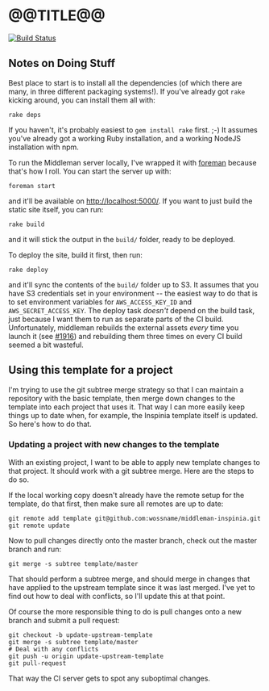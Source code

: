 # @@TITLE@@

[![Build Status](https://travis-ci.org/wossname/@@DOMAIN@@.svg?branch=master)](https://travis-ci.org/wossname/@@DOMAIN@@)

## Notes on Doing Stuff

Best place to start is to install all the dependencies (of which there are
many, in three different packaging systems!). If you've already got `rake`
kicking around, you can install them all with:

    rake deps

If you haven't, it's probably easiest to `gem install rake` first. ;-) It
assumes you've already got a working Ruby installation, and a working NodeJS
installation with npm.

To run the Middleman server locally, I've wrapped it with
[foreman](http://ddollar.github.io/foreman/) because that's how I roll. You can
start the server up with:

    foreman start

and it'll be available on <http://localhost:5000/>. If you want to just build
the static site itself, you can run:

    rake build

and it will stick the output in the `build/` folder, ready to be deployed.

To deploy the site, build it first, then run:

    rake deploy

and it'll sync the contents of the `build/` folder up to S3. It assumes that
you have S3 credentials set in your environment -- the easiest way to do that
is to set environment variables for `AWS_ACCESS_KEY_ID` and
`AWS_SECRET_ACCESS_KEY`. The deploy task *doesn't* depend on the build task,
just because I want them to run as separate parts of the CI build.
Unfortunately, middleman rebuilds the external assets *every* time you launch
it (see [#1916](https://github.com/middleman/middleman/issues/1916)) and
rebuilding them three times on every CI build seemed a bit wasteful.

## Using this template for a project

I'm trying to use the git subtree merge strategy so that I can maintain a
repository with the basic template, then merge down changes to the template
into each project that uses it. That way I can more easily keep things up to
date when, for example, the Inspinia template itself is updated. So here's how
to do that.

### Updating a project with new changes to the template

With an existing project, I want to be able to apply new template changes to
that project. It should work with a git subtree merge. Here are the steps to do
so.

If the local working copy doesn't already have the remote setup for the
template, do that first, then make sure all remotes are up to date:

    git remote add template git@github.com:wossname/middleman-inspinia.git
    git remote update

Now to pull changes directly onto the master branch, check out the master
branch and run:

    git merge -s subtree template/master

That should perform a subtree merge, and should merge in changes that have
applied to the upstream template since it was last merged. I've yet to find out
how to deal with conflicts, so I'll update this at that point.

Of course the more responsible thing to do is pull changes onto a new branch
and submit a pull request:

    git checkout -b update-upstream-template
    git merge -s subtree template/master
    # Deal with any conflicts
    git push -u origin update-upstream-template
    git pull-request

That way the CI server gets to spot any suboptimal changes.
